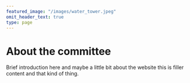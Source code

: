 ```yaml
---
featured_image: "/images/water_tower.jpeg"
omit_header_text: true
type: page
---
```


# About the committee

Brief introduction here and maybe a little bit about the website this is
filler content and that kind of thing. 


